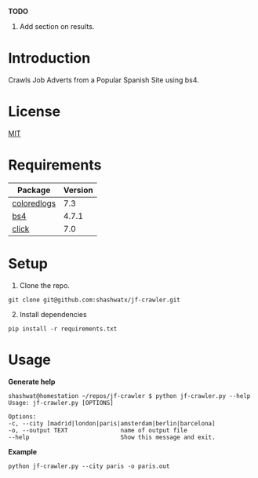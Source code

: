 **TODO** 
  1. Add section on results. 

# Introduction 
  
Crawls Job Adverts from a Popular Spanish Site using bs4.
    

# License

[MIT](https://github.com/shashwatx/jf-crawler/blob/master/LICENSE)


# Requirements
Package | Version
-----|------|
[coloredlogs](https://pypi.org/project/coloredlogs/)|7.3| Logging
[bs4](https://pypi.org/project/beautifulsoup4/) |4.7.1| HTML Parser
[click](https://pypi.org/project/click/) |7.0| Command line args


# Setup
1. Clone the repo.
```
git clone git@github.com:shashwatx/jf-crawler.git
```
2. Install dependencies
```
pip install -r requirements.txt
```

# Usage

**Generate help**

```
shashwat@homestation ~/repos/jf-crawler $ python jf-crawler.py --help
Usage: jf-crawler.py [OPTIONS]

Options:
-c, --city [madrid|london|paris|amsterdam|berlin|barcelona]
-o, --output TEXT               name of output file
--help                          Show this message and exit.
```

**Example**
```
python jf-crawler.py --city paris -o paris.out
```


